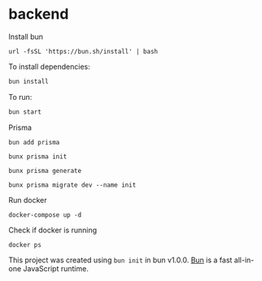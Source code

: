 # backend

Install bun

```
url -fsSL 'https://bun.sh/install' | bash
```

To install dependencies:

```bash
bun install
```

To run:

```bash
bun start
```

Prisma

```
bun add prisma
```

```
bunx prisma init
```

```
bunx prisma generate
```

```
bunx prisma migrate dev --name init
```

Run docker

```
docker-compose up -d
```

Check if docker is running

```
docker ps
```

This project was created using `bun init` in bun v1.0.0. [Bun](https://bun.sh) is a fast all-in-one JavaScript runtime.
